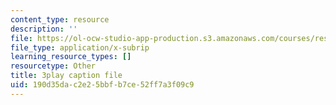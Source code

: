 ```yaml
---
content_type: resource
description: ''
file: https://ol-ocw-studio-app-production.s3.amazonaws.com/courses/res-18-009-learn-differential-equations-up-close-with-gilbert-strang-and-cleve-moler-fall-2015/190d35dac2e25bbfb7ce52ff7a3f09c9_i8rnEl8O-r0.vtt
file_type: application/x-subrip
learning_resource_types: []
resourcetype: Other
title: 3play caption file
uid: 190d35da-c2e2-5bbf-b7ce-52ff7a3f09c9
---
```


